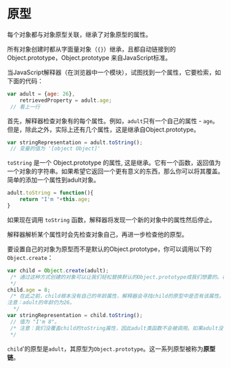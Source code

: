 # 原型

每个对象都与对象原型关联，继承了对象原型的属性。

所有对象创建时都从字面量对象（`{}`）继承，且都自动链接到的Object.prototype，Object.prototype 来自JavaScript标准。


当JavaScript解释器（在浏览器中一个模块），试图找到一个属性，它要检索，如下面的代码：
```js
var adult = {age: 26},
    retrievedProperty = adult.age;
 // 看上一行
```
首先，解释器检查对象有的每个属性。例如，`adult`只有一个自己的属性 - `age`。但是，除此之外，实际上还有几个属性，这是继承自Object.prototype。

```js
var stringRepresentation = adult.toString();
 // 变量的值为 '[object Object]'
```

`toString` 是一个 Object.prototype 的属性, 这是继承。它有一个函数，返回值为一个对象的字符串。如果希望它返回一个更有意义的东西，那么你可以将其覆盖。简单的添加一个属性到adult对象。

```js
adult.toString = function(){
    return "I'm "+this.age;
}
```

如果现在调用 `toString` 函数，解释器将发现一个新的对象中的属性然后停止。

解释器解析某个属性时会先检查对象自己，再进一步检查他的原型。

要设置自己的对象为原型而不是默认的Object.prototype，你可以调用以下的`Object.create`：


```js
var child = Object.create(adult);
 /* 通过这种方式创建的对象可以让我们轻松替换默认的Object.prototype成我们想要的。在这里，child的原型是adult对象。
 */
child.age = 8;
 /* 在此之前，child根本没有自己的年龄属性，解释器会寻找child的原型中是否有该属性。现在，当我们设置了child自身年龄，解释器就不深入寻找了。
注意：adult的年龄仍为26。
  */
var stringRepresentation = child.toString();
 // 值为 "I'm 8"。
 /* 注意：我们没覆盖child的toString属性，因此adult类函数不会被调用。如果adult没有toString属性，那么Object.prototype的toString类函数将被调用，我们将得到"[object Object]" 而不是 "I'm 8" 。
 */
```

`child`'的原型是`adult`，其原型为`Object.prototype`。这一系列原型被称为**原型链**。

